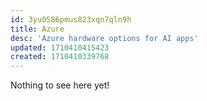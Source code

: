 ```yaml
---
id: 3yu0586pmus823xqn7qln9h
title: Azure
desc: 'Azure hardware options for AI apps'
updated: 1710410415423
created: 1710410339768
---
```


Nothing to see here yet!